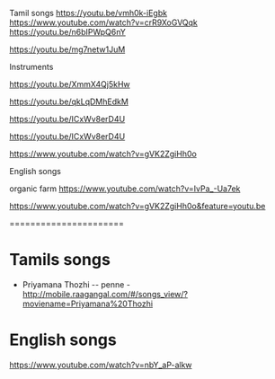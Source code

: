 
Tamil songs
https://youtu.be/vmh0k-iEgbk
https://www.youtube.com/watch?v=crR9XoGVQqk
https://youtu.be/n6bIPWpQ6nY

https://youtu.be/mg7netw1JuM


Instruments

https://youtu.be/XmmX4Qj5kHw

https://youtu.be/qkLqDMhEdkM

https://youtu.be/ICxWv8erD4U

https://youtu.be/ICxWv8erD4U

https://www.youtube.com/watch?v=gVK2ZgiHh0o




English songs




organic farm
https://www.youtube.com/watch?v=IvPa_-Ua7ek



https://www.youtube.com/watch?v=gVK2ZgiHh0o&feature=youtu.be


======================

Tamils songs
==================
- Priyamana Thozhi -- penne - http://mobile.raagangal.com/#/songs_view/?moviename=Priyamana%20Thozhi





English songs
==================
https://www.youtube.com/watch?v=nbY_aP-alkw


